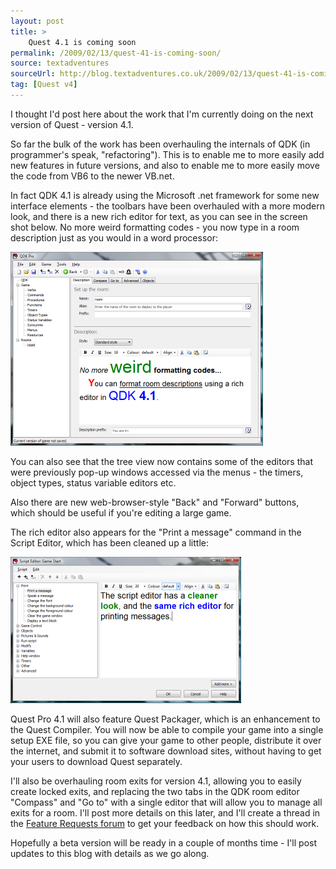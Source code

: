 ```yaml
---
layout: post
title: >
    Quest 4.1 is coming soon
permalink: /2009/02/13/quest-41-is-coming-soon/
source: textadventures
sourceUrl: http://blog.textadventures.co.uk/2009/02/13/quest-41-is-coming-soon/
tag: [Quest v4]
---
```

I thought I'd post here about the work that I'm currently doing on the next version of Quest - version 4.1.

So far the bulk of the work has been overhauling the internals of QDK (in programmer's speak, "refactoring"). This is to enable me to more easily add new features in future versions, and also to enable me to more easily move the code from VB6 to the newer VB.net.

In fact QDK 4.1 is already using the Microsoft .net framework for some new interface elements - the toolbars have been overhauled with a more modern look, and there is a new rich editor for text, as you can see in the screen shot below. No more weird formatting codes - you now type in a room description just as you would in a word processor:

<a href="/images/2009/qdk41room.png"><img class="alignnone" title="Editing a room in QDK 4.1" src="/images/2009/qdk41room-s.png" alt="" width="404" height="310" /></a>

You can also see that the tree view now contains some of the editors that were previously pop-up windows accessed via the menus - the timers, object types, status variable editors etc.

Also there are new web-browser-style "Back" and "Forward" buttons, which should be useful if you're editing a large game.

The rich editor also appears for the "Print a message" command in the Script Editor, which has been cleaned up a little:

<a href="/images/2009/qdk41script.png"><img class="alignnone" title="Editing script in QDK 4.1" src="/images/2009/qdk41script-s.png" alt="" width="369" height="234" /></a>

Quest Pro 4.1 will also feature Quest Packager, which is an enhancement to the Quest Compiler. You will now be able to compile your game into a single setup EXE file, so you can give your game to other people, distribute it over the internet, and submit it to software download sites, without having to get your users to download Quest separately.

I'll also be overhauling room exits for version 4.1, allowing you to easily create locked exits, and replacing the two tabs in the QDK room editor "Compass" and "Go to" with a single editor that will allow you to manage all exits for a room. I'll post more details on this later, and I'll create a thread in the <a href="http://www.axeuk.com/phpBB3/viewforum.php?f=6">Feature Requests forum</a> to get your feedback on how this should work.

Hopefully a beta version will be ready in a couple of months time - I'll post updates to this blog with details as we go along.